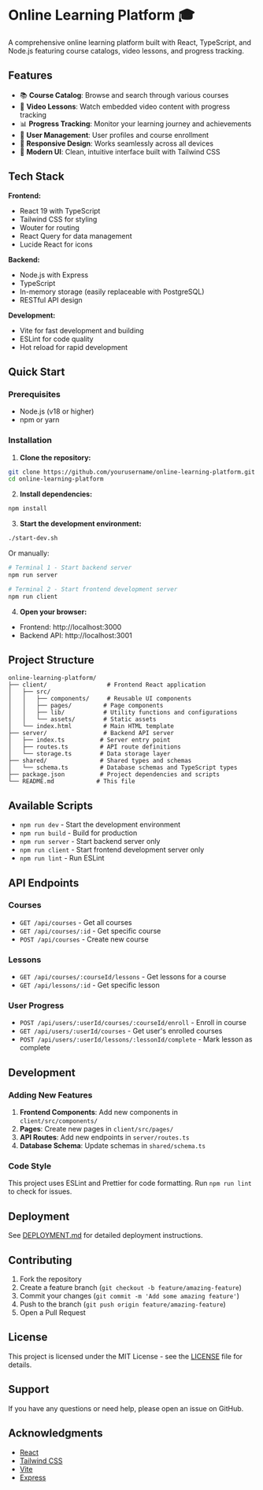 # Online Learning Platform 🎓

A comprehensive online learning platform built with React, TypeScript, and Node.js featuring course catalogs, video lessons, and progress tracking.

## Features

- 📚 **Course Catalog**: Browse and search through various courses
- 🎥 **Video Lessons**: Watch embedded video content with progress tracking
- 📊 **Progress Tracking**: Monitor your learning journey and achievements
- 👤 **User Management**: User profiles and course enrollment
- 📱 **Responsive Design**: Works seamlessly across all devices
- 🎨 **Modern UI**: Clean, intuitive interface built with Tailwind CSS

## Tech Stack

**Frontend:**
- React 19 with TypeScript
- Tailwind CSS for styling
- Wouter for routing
- React Query for data management
- Lucide React for icons

**Backend:**
- Node.js with Express
- TypeScript
- In-memory storage (easily replaceable with PostgreSQL)
- RESTful API design

**Development:**
- Vite for fast development and building
- ESLint for code quality
- Hot reload for rapid development

## Quick Start

### Prerequisites
- Node.js (v18 or higher)
- npm or yarn

### Installation

1. **Clone the repository:**
```bash
git clone https://github.com/yourusername/online-learning-platform.git
cd online-learning-platform
```

2. **Install dependencies:**
```bash
npm install
```

3. **Start the development environment:**
```bash
./start-dev.sh
```

Or manually:
```bash
# Terminal 1 - Start backend server
npm run server

# Terminal 2 - Start frontend development server
npm run client
```

4. **Open your browser:**
- Frontend: http://localhost:3000
- Backend API: http://localhost:3001

## Project Structure

```
online-learning-platform/
├── client/                 # Frontend React application
│   ├── src/
│   │   ├── components/     # Reusable UI components
│   │   ├── pages/         # Page components
│   │   ├── lib/           # Utility functions and configurations
│   │   └── assets/        # Static assets
│   └── index.html         # Main HTML template
├── server/                # Backend API server
│   ├── index.ts          # Server entry point
│   ├── routes.ts         # API route definitions
│   └── storage.ts        # Data storage layer
├── shared/               # Shared types and schemas
│   └── schema.ts         # Database schemas and TypeScript types
├── package.json          # Project dependencies and scripts
└── README.md            # This file
```

## Available Scripts

- `npm run dev` - Start the development environment
- `npm run build` - Build for production
- `npm run server` - Start backend server only
- `npm run client` - Start frontend development server only
- `npm run lint` - Run ESLint

## API Endpoints

### Courses
- `GET /api/courses` - Get all courses
- `GET /api/courses/:id` - Get specific course
- `POST /api/courses` - Create new course

### Lessons
- `GET /api/courses/:courseId/lessons` - Get lessons for a course
- `GET /api/lessons/:id` - Get specific lesson

### User Progress
- `POST /api/users/:userId/courses/:courseId/enroll` - Enroll in course
- `GET /api/users/:userId/courses` - Get user's enrolled courses
- `POST /api/users/:userId/lessons/:lessonId/complete` - Mark lesson as complete

## Development

### Adding New Features

1. **Frontend Components**: Add new components in `client/src/components/`
2. **Pages**: Create new pages in `client/src/pages/`
3. **API Routes**: Add new endpoints in `server/routes.ts`
4. **Database Schema**: Update schemas in `shared/schema.ts`

### Code Style

This project uses ESLint and Prettier for code formatting. Run `npm run lint` to check for issues.

## Deployment

See [DEPLOYMENT.md](DEPLOYMENT.md) for detailed deployment instructions.

## Contributing

1. Fork the repository
2. Create a feature branch (`git checkout -b feature/amazing-feature`)
3. Commit your changes (`git commit -m 'Add some amazing feature'`)
4. Push to the branch (`git push origin feature/amazing-feature`)
5. Open a Pull Request

## License

This project is licensed under the MIT License - see the [LICENSE](LICENSE) file for details.

## Support

If you have any questions or need help, please open an issue on GitHub.

## Acknowledgments

- [React](https://reactjs.org/)
- [Tailwind CSS](https://tailwindcss.com/)
- [Vite](https://vitejs.dev/)
- [Express](https://expressjs.com/)